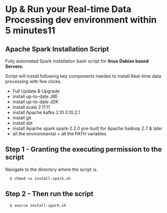 # Up & Run your Real-time Data Processing dev environment within 5 minutes11 #

## Apache Spark Installation Script ###

Fully automated Spark installation bash script for **linux Dabian based Servers**.

Script will install following key components needes to install Real-time data processing with few clicks.
  
  - Full Update & Upgrade
  - install up-to-date JRE
  - install up-to-date JDK
  - install scala 2.11.11
  - install Apache kafka 2.10 0.10.2.1
  - install git 
  - install sbt
  - install Apache spark spark-2.2.0 pre-built for Apache hadoop 2.7 & later
  - all the environmental + all the PATH variables 

## Step 1 - Granting the executing permission to the script 
Navigate to the directory where the script is.
```    
  $ chmod +x install-spark.sh
```

## Step 2 - Then run the script 
```
  $ source install-spark.sh 
```
